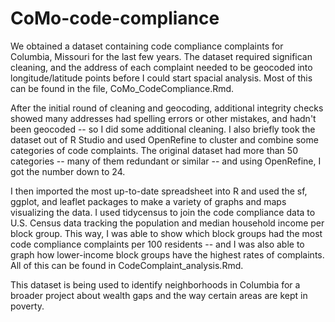 # CoMo-code-compliance

We obtained a dataset containing code compliance complaints for Columbia, Missouri for the last few years. The dataset required significan cleaning, and the address of each complaint needed to be geocoded into longitude/latitude points before I could start spacial analysis. Most of this can be found in the file, CoMo_CodeCompliance.Rmd.

After the initial round of cleaning and geocoding, additional integrity checks showed many addresses had spelling errors or other mistakes, and hadn't been geocoded -- so I did some additional cleaning. I also briefly took the dataset out of R Studio and used OpenRefine to cluster and combine some categories of code complaints. The original dataset had more than 50 categories -- many of them redundant or similar -- and using OpenRefine, I got the number down to 24. 

I then imported the most up-to-date spreadsheet into R and used the sf, ggplot, and leaflet packages to make a variety of graphs and maps visualizing the data. I used tidycensus to join the code compliance data to U.S. Census data tracking the population and median household income per block group. This way, I was able to show which block groups had the most code compliance complaints per 100 residents -- and I was also able to graph how lower-income block groups have the highest rates of complaints. All of this can be found in CodeComplaint_analysis.Rmd.

This dataset is being used to identify neighborhoods in Columbia for a broader project about wealth gaps and the way certain areas are kept in poverty.
